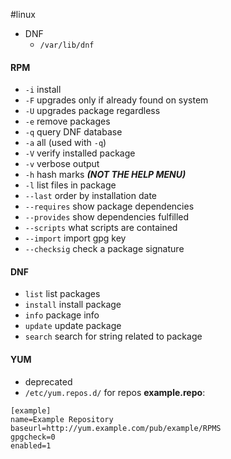 #linux 
- DNF
	- `/var/lib/dnf`
#### RPM
- `-i` install
- `-F` upgrades only if already found on system
- `-U` upgrades package regardless
- `-e` remove packages
- `-q` query DNF database
- `-a` all (used with `-q`)
- `-V` verify installed package
- `-v` verbose output
- `-h` hash marks **_(NOT THE HELP MENU)_**
- `-l` list files in package
- `--last` order by installation date
- `--requires` show package dependencies
- `--provides` show dependencies fulfilled
- `--scripts` what scripts are contained
- `--import` import gpg key
- `--checksig` check a package signature
#### DNF
- `list` list packages
- `install` install package
- `info` package info
- `update` update package
- `search` search for string related to package

#### YUM
- deprecated
- `/etc/yum.repos.d/` for repos
**example.repo**:
```
[example]
name=Example Repository
baseurl=http://yum.example.com/pub/example/RPMS
gpgcheck=0
enabled=1
```